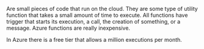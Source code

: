 Are small pieces of code that run on the cloud. They are some type of utility function that takes a small amount of time to execute. All functions have trigger that starts its execution, a call, the creation of something, or a message. Azure functions are really inexpensive. 

In Azure there is a free tier that allows a million executions per month.